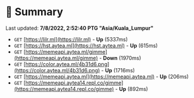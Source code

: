 # 📖 Summary
Last updated: **7/8/2022, 2:52:40 PTG "Asia/Kuala_Lumpur"**

- `GET` [https://lilr.ml](https://lilr.ml) - **Up** (5337ms)
- `GET` [https://hst.aytea.ml](https://hst.aytea.ml) - **Up** (615ms)
- `GET` [https://memeapi.aytea.ml/gimme](https://memeapi.aytea.ml/gimme) - **Down** (1970ms)
- `GET` [https://color.aytea.ml/4b31d6.png](https://color.aytea.ml/4b31d6.png) - **Up** (1716ms)
- `GET` [https://memeapi.aytea.ml](https://memeapi.aytea.ml) - **Up** (206ms)
- `GET` [https://memeapi.aytea14.repl.co/gimme](https://memeapi.aytea14.repl.co/gimme) - **Up** (892ms)
